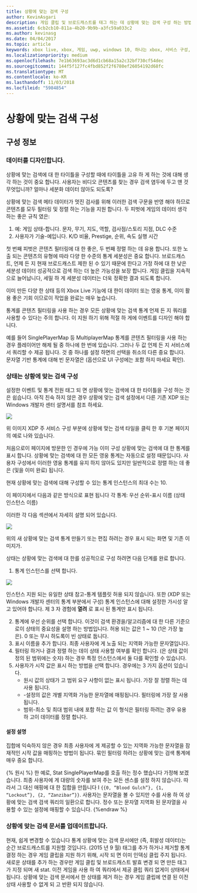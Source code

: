 ```yaml
---
title: 상황에 맞는 검색 구성
author: KevinAsgari
description: 게임 클립 및 브로드캐스트를 태그 하는 데 상황에 맞는 검색 구성 하는 방법을 알아봅니다.
ms.assetid: 6cb2cb10-811a-4b20-9b9b-a3fc59a033c2
ms.author: kevinasg
ms.date: 04/04/2017
ms.topic: article
keywords: xbox live, xbox, 게임, uwp, windows 10, 하나는 xbox, 서비스 구성, 상황에 맞는 검색, 브로드캐스트 게임 클립
ms.localizationpriority: medium
ms.openlocfilehash: 7e1b63693ac3d6d1cb68a15a2c32bf730cf54dec
ms.sourcegitcommit: 144f5f127fc4fbd852f2f6780ef26054192d68fc
ms.translationtype: MT
ms.contentlocale: ko-KR
ms.lasthandoff: 11/03/2018
ms.locfileid: "5984854"
---
```

# <a name="configuring-contextual-search"></a>상황에 맞는 검색 구성

## <a name="configuration-info"></a>구성 정보

### <a name="designing-your-data"></a>데이터를 디자인합니다.
상황에 맞는 검색에 대 한 타이틀을 구성할 때에 타이틀을 고유 하 게 하는 것에 대해 생각 하는 것이 중요 합니다.  사용자는 비디오 콘텐츠를 찾는 경우 검색 염두에 두고 맨 것 무엇입니까?  얼마나 세분화 데이터 않아도 되도록?

상황에 맞는 검색 메타 데이터가 멋진 검사를 위해 이러한 검색 구문을 반영 해야 하므로 콘텐츠를 모두 필터링 및 정렬 하는 기능을 지원 합니다.  두 피벗에 게임의 데이터 생각 하는 좋은 규칙 였은:
1. 예: 게임 상태-합니다.  문자, 무기, 지도, 역할, 검사점/스토리 지점, DLC 수준
2. 사용자가 기술-예입니다. K/D 비율, Prestige, 순위, 속도 실행 시간

첫 번째 피벗은 콘텐츠 필터링에 대 한 좋은, 두 번째 정렬 하는 데 유용 합니다.  또한 노출 되는 콘텐츠의 유형에 따라 다양 한 수준의 통계 세분성은 중요 합니다.  브로드캐스트, 언제 든 지 현재 브로드캐스트 제한 된 수 있기 때문에 한다고 가정 하에 대 한 낮은 세분성 데이터 성공적으로 검색 하는 더 높은 가능성을 보장 합니다.  게임 클립을 지속적으로 늘어납니다, 세밀 하 게 세분성 데이터는 더욱 정확한 결과 되도록 합니다.

이미 만든 다양 한 상태 등의 Xbox Live 기능에 대 한이 데이터 또는 영웅 통계, 이미 활용 좋은 기회 이므로이 작업을 완료는 매우 높습니다.

통계를 콘텐츠 필터링을 사용 하는 경우 모든 상황에 맞는 검색 통계 언제 든 지 쿼리를 사용할 수 있다는 주의 합니다.  이 지원 하기 위해 적절 하 게에 이벤트를 디자인 해야 합니다.

예를 들어 SinglePlayerMap 등 MultiplayerMap 통계를 콘텐츠 필터링을 사용 하는 경우 플레이어만 해제 될 중 하나에 한 번에 있습니다.  그러나 두 값 언제 든 지 서비스에서 쿼리할 수 제공 됩니다.  것 중 하나를 설정 하면의 선택을 취소의 다른 중요 합니다.  문자열 기반 통계에 대해 빈 문자열은 (옵션으로 UI 구성에는 포함 하지 마세요 확인).

### <a name="configuring-a-stat-for-contextual-search"></a>상태는 상황에 맞는 검색 구성
설정한 이벤트 및 통계 전원 태그 되 면 상황에 맞는 검색에 대 한 타이틀을 구성 하는 것은 쉽습니다.  아직 친숙 하지 않은 경우 상황에 맞는 검색 설정에서 다른 기존 XDP 또는 Windows 개발자 센터 설명서를 참조 하세요.

![](../images/contextual_search/config02.png)

위 이미지 XDP 주 서비스 구성 부분에 상황에 맞는 검색 타일을 클릭 한 후 기본 페이지의 예로 나와 있습니다.

처음으로이 페이지에 방문한 인 경우에 가능 이미 구성 상황에 맞는 검색에 대 한 통계를 표시 합니다.  상황에 맞는 검색에 대 한 모든 영웅 통계는 자동으로 설정 때문입니다. 사용자 구성에서 이러한 영웅 통계를 유지 하지 않아도 있지만 일반적으로 정렬 하는 데 좋은 (및을 이미 완료) 됩니다.

현재 상황에 맞는 검색에 대해 구성할 수 있는 통계 인스턴스의 최대 수는 10.

이 페이지에서 다음과 같은 방식으로 표현 됩니다 각 통계: 우선 순위-표시 이름 (상태 인스턴스 이름)

이러한 각 다음 섹션에서 자세히 설명 되어 있습니다.

![](../images/contextual_search/config01.png)

위의 새 상황에 맞는 검색 통계 만들기 또는 편집 하려는 경우 표시 되는 화면 및 기존 이미지가.

상태는 상황에 맞는 검색에 대 한를 성공적으로 구성 하려면 다음 단계를 완료 합니다.
1. 통계 인스턴스를 선택 합니다.

  ![](../images/contextual_search/config03.png)

  인스턴스 지원 되는 유일한 상태 참고-통계 템플릿 허용 되지 않습니다.  또한 (XDP 또는 Windows 개발자 센터의 통계 부분에서 구성) 통계 인스턴스에 대해 설정한 가시성 알고 있어야 합니다.  제 3 자 경험에 **열려** 로 표시 된 통계만 표시 됩니다.

2. 통계에 우선 순위를 선택 합니다. 이것이 검색 환경을/알고리즘에 대 한 다른 기준으로이 상태의 중요성을 설명 하는 방법입니다.  허용 되는 값은 1 ~ 10 (1은 가장 높은).  0 또는 무시 하도록이 빈 상태로 둡니다.
3. 표시 이름을 추가 합니다.  최종 사용자에 게 노출 되는 지역화 가능한 문자열입니다.
4. 필터링 하거나 결과 정렬 하는 데이 상태 사용할 여부를 확인 합니다.  (은 상태 값이 정의 된 범위에는 숫자) 하는 경우 특정 인스턴스에서 둘 다를 확인할 수 있습니다.
5. 사용자가 시작 값은 표시 하는 방법을 선택 합니다.  경우에는 3 가지 옵션이 있습니다.
   * 원시 값의 상태가 고 범위 요구 사항이 없는 표시 됩니다.  가장 잘 정렬 하는 데 사용 됩니다.
   * -설정의 값은 개별 지역화 가능한 문자열에 매핑됩니다.  필터링에 가장 잘 사용 됩니다.
   * 범위-최소 및 최대 범위 내에 포함 하는 값  이 형식은 필터링 하려는 경우 유용 하 고이 데이터를 정렬 합니다.

#### <a name="explaining-sets"></a>설정 설명
집합에 익숙하지 않은 경우 최종 사용자에 게 제공할 수 있는 지역화 가능한 문자열을 잠재적인 시작 값을 매핑하는 방법이 됩니다.  묶인 필터링 하려는 상황에 맞는 검색 통계에 매우 중요 합니다.

{% 원시 %} 한 예로, Stat SinglePlayerMap를 호출 하는 정수 했습니다 가정해 보겠습니다.  최종 사용자에 게 대량의 숫자를 보여 주는 모든 센스를 설정 하지 않습니다.  따라서 그 대신 매핑에 대 한 집합을 만듭니다 I ```{{0, “Blood Gulch”}, {1, “Lockout”}, {2, “Zanzibar”}}```.  사용자는 문자열을 볼 수 있지만 수를 사용 하 여 상황에 맞는 검색 검색 쿼리의 일환으로 합니다.  정수 또는 문자열 지역화 된 문자열을 사용할 수 있는 설정에 매핑할 수 있습니다.
{%endraw %}

### <a name="updating-your-contextual-search-document"></a>상황에 맞는 검색 문서를 업데이트합니다.
현재, 쉽게 변경할 수 있습니다 통계 상황에 맞는 검색 문서에만 (즉, 휘발성 데이터)는 순간 브로드캐스트를 지원할 것입니다.  (2015 년 9 월) 태그를 추가 하거나 제거할 통계 결정 하는 경우 게임 클립을 지원 하기 위해, 시작 되 면 이미 인덱싱 클립 주지 됩니다.  새로운 상태를 추가 하는 경우만 게임 클립 및 브로드캐스트 발효 변경 되 면 만든 태그가 지정 되며 새 stat. 이전 게임을 사용 하 여 쿼리에서 제공 클립 쿼리 없게이 상태에서 됩니다. 상황에 맞는 검색 문서에서 한 상태를 제거 하는 경우 게임 클립에 연결 된 이전 상태 사용할 수 없게 되 고 반환 되지 않습니다.
